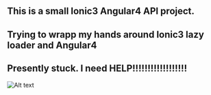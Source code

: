 ## This is a small Ionic3 Angular4 API project.

## Trying to wrapp my hands around Ionic3 lazy loader and Angular4
 
 
## Presently stuck. I need HELP!!!!!!!!!!!!!!!!!!


![Alt text](/relative/path/to/img.jpg?raw=true "Optional Title")



